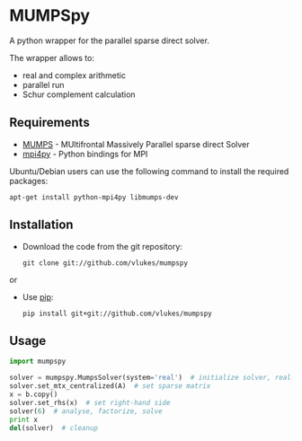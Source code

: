 MUMPSpy
=======

A python wrapper for the parallel sparse direct solver.

The wrapper allows to:

* real and complex arithmetic
* parallel run
* Schur complement calculation

Requirements
------------

* [MUMPS](http://mumps-solver.org) - MUltifrontal Massively Parallel sparse
  direct Solver
* [mpi4py](http://mpi4py.scipy.org/) - Python bindings for MPI

Ubuntu/Debian users can use the following command to install the required
packages:

    apt-get install python-mpi4py libmumps-dev

Installation
------------

* Download the code from the git repository:

      git clone git://github.com/vlukes/mumpspy

or

* Use [pip](https://pypi.org/project/pip/):

      pip install git+git://github.com/vlukes/mumpspy

Usage
-----

```python
import mumpspy

solver = mumpspy.MumpsSolver(system='real')  # initialize solver, real-valued system
solver.set_mtx_centralized(A)  # set sparse matrix
x = b.copy()
solver.set_rhs(x)  # set right-hand side
solver(6)  # analyse, factorize, solve
print x
del(solver)  # cleanup

